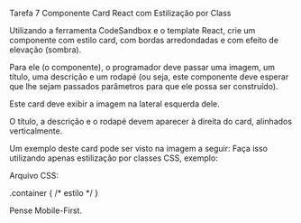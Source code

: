 Tarefa 7 Componente Card React com Estilização por Class

Utilizando a ferramenta CodeSandbox e o template React, crie um componente com estilo card, com bordas arredondadas e com efeito de elevação (sombra).

Para ele (o componente), o programador deve passar uma imagem, um título, uma descrição e um rodapé (ou seja, este componente deve esperar que lhe sejam passados parâmetros para que ele possa ser construído).

Este card deve exibir a imagem na lateral esquerda dele.

O título, a descrição e o rodapé devem aparecer à direita do card, alinhados verticalmente.

Um exemplo deste card pode ser visto na imagem a seguir:
Faça isso utilizando apenas estilização por classes CSS, exemplo:

Arquivo CSS: 

.container { /* estilo */ }

Pense Mobile-First.